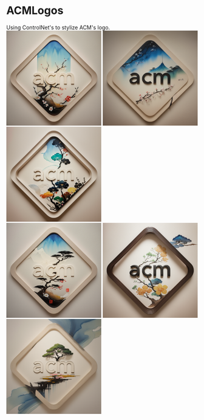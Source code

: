 # ACMLogos
Using ControlNet's to stylize ACM's logo.
<br><img src="https://github.com/mhsiu01/ACMLogos/blob/main/ACM01.png" alt="Example Image" width="250" />
<img src="https://github.com/mhsiu01/ACMLogos/blob/main/ACM02.png" alt="Example Image" width="250" />
<img src="https://github.com/mhsiu01/ACMLogos/blob/main/ACM03.png" alt="Example Image" width="250" />
<br><img src="https://github.com/mhsiu01/ACMLogos/blob/main/ACM04.png" alt="Example Image" width="250" />
<img src="https://github.com/mhsiu01/ACMLogos/blob/main/ACM05.png" alt="Example Image" width="250" />
<img src="https://github.com/mhsiu01/ACMLogos/blob/main/ACM06.png" alt="Example Image" width="250" />
